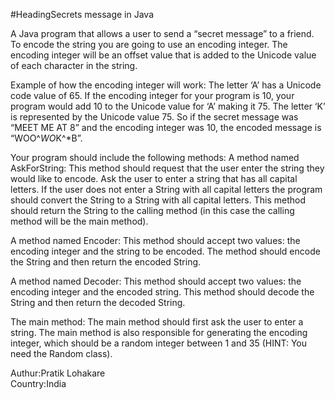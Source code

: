 #HeadingSecrets message in Java

A Java program that allows a user to send a “secret message” to a friend. To encode the string you are going to use an encoding integer.
The encoding integer will be an offset value that is added to the Unicode value of each character in the string.

Example of how the encoding integer will work: The letter ‘A’ has a Unicode code value of 65. If the encoding integer for your program is 10,
your program would add 10 to the Unicode value for ‘A’ making it 75. The letter ‘K’ is represented by the Unicode value 75. 
So if the secret message was “MEET ME AT 8” and the encoding integer was 10, the encoded message is “WOO^*WO*K^*B”.

Your program should include the following methods:
A method named AskForString: This method should request that the user enter the string they would like to encode. Ask the user to enter a string that has all capital letters.
If the user does not enter a String with all capital letters the program should convert the String to a String with all capital letters. 
This method should return the String to the calling method (in this case the calling method will be the main method).

A method named Encoder: This method should accept two values: the encoding integer and the string to be encoded. 
The method should encode the String and then return the encoded String.

A method named Decoder: This method should accept two values: the encoding integer and the encoded string. 
This method should decode the String and then return the decoded String.

The main method: The main method should first ask the user to enter a string. The main method is also responsible for generating the encoding integer, which should be a random integer between 1 and 35 (HINT: You need the Random class). 

Authur:Pratik Lohakare<br>
Country:India
